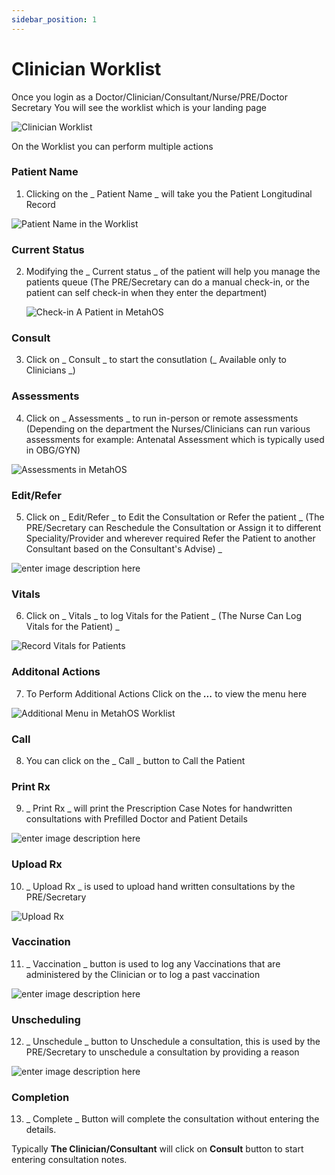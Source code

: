 ```yaml
---
sidebar_position: 1
---
```


# Clinician Worklist

Once you login as a Doctor/Clinician/Consultant/Nurse/PRE/Doctor Secretary
You will see the worklist which is your landing page

![Clinician Worklist](https://res.cloudinary.com/teleopdassets/image/upload/v1642125007/Guide/Clinician_Worklist_in_MetahOS_odpl0a.png)

On the Worklist you can perform multiple actions

### Patient Name

1.  Clicking on the _ Patient Name _ will take you the Patient Longitudinal Record

![Patient Name in the Worklist](https://res.cloudinary.com/teleopdassets/image/upload/v1642125642/Guide/Patient_Name_in_the_Worklist_dzsfsc.png)

### Current Status

2.  Modifying the _ Current status _ of the patient will help you manage the patients queue (The PRE/Secretary can do a manual check-in, or the patient can self check-in when they enter the department)

    ![Check-in A Patient in MetahOS](https://res.cloudinary.com/teleopdassets/image/upload/v1642128363/Guide/Check-in_A_Patient_in_MetahOS_z3shyy.png)

### Consult

3.  Click on _ Consult _ to start the consutlation (_ Available only to Clinicians _)

### Assessments

4.  Click on _ Assessments _ to run in-person or remote assessments (Depending on the department the Nurses/Clinicians can run various assessments for example: Antenatal Assessment which is typically used in OBG/GYN)

![Assessments in MetahOS](https://res.cloudinary.com/teleopdassets/image/upload/v1642128513/Guide/Assessments_in_MetahOS_ybh9c4.png)

### Edit/Refer

5.  Click on _ Edit/Refer _ to Edit the Consultation or Refer the patient _ (The PRE/Secretary can Reschedule the Consultation or Assign it to different Speciality/Provider and wherever required Refer the Patient to another Consultant based on the Consultant's Advise) _

![enter image description here](https://res.cloudinary.com/teleopdassets/image/upload/v1642128363/Guide/Edit_or_Refer_Patient_in_MetahOS_bcumjq.png)

### Vitals

6.  Click on _ Vitals _ to log Vitals for the Patient _ (The Nurse Can Log Vitals for the Patient) _

![Record Vitals for Patients](https://res.cloudinary.com/teleopdassets/image/upload/v1642128684/Guide/Record_Vitals_in_MetahOS_kpohtt.png)

### Additonal Actions

7.  To Perform Additional Actions Click on the _**...**_ to view the menu here

![Additional Menu in MetahOS Worklist](https://res.cloudinary.com/teleopdassets/image/upload/v1642126972/Guide/Additional_Menu_in_MetahOS_Worklist_c3mrng.png)

### Call

8.  You can click on the _ Call _ button to Call the Patient

### Print Rx

9.  _ Print Rx _ will print the Prescription Case Notes for handwritten consultations with Prefilled Doctor and Patient Details

![enter image description here](https://res.cloudinary.com/teleopdassets/image/upload/v1642128896/Guide/Print_Rx_in_MetahOS_spqpul.png)

### Upload Rx

10. _ Upload Rx _ is used to upload hand written consultations by the PRE/Secretary

![Upload Rx](https://res.cloudinary.com/teleopdassets/image/upload/v1642129062/Guide/Upload_Rx_in_MetahOS_j0os3n.png)

### Vaccination

11. _ Vaccination _ button is used to log any Vaccinations that are administered by the Clinician or to log a past vaccination

![enter image description here](https://res.cloudinary.com/teleopdassets/image/upload/v1642129062/Guide/Vaccination_Log_in_MetahOS_agvuxd.png)

### Unscheduling

12. _ Unschedule _ button to Unschedule a consultation, this is used by the PRE/Secretary to unschedule a consultation by providing a reason

![enter image description here](https://res.cloudinary.com/teleopdassets/image/upload/v1642129061/Guide/Unschedule_a_Consultation_wfe93a.png)

### Completion

13. _ Complete _ Button will complete the consultation without entering the details.

Typically **The Clinician/Consultant** will click on **Consult** button to start entering consultation notes.
